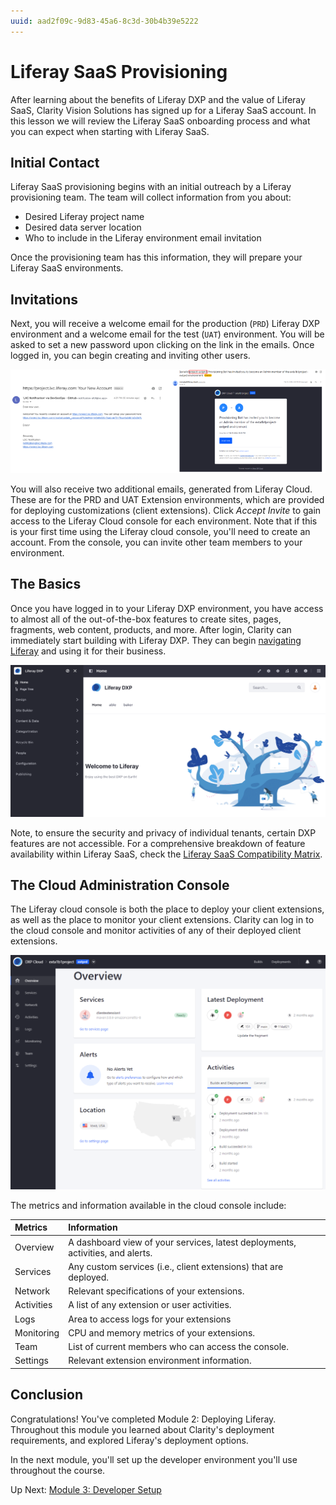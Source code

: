 ```yaml
---
uuid: aad2f09c-9d83-45a6-8c3d-30b4b39e5222
---
```

# Liferay SaaS Provisioning

After learning about the benefits of Liferay DXP and the value of Liferay SaaS, Clarity Vision Solutions has signed up for a Liferay SaaS account. In this lesson we will review the Liferay SaaS onboarding process and what you can expect when starting with Liferay SaaS.

## Initial Contact

Liferay SaaS provisioning begins with an initial outreach by a Liferay provisioning team. The team will collect information from you about:

* Desired Liferay project name
* Desired data server location
* Who to include in the Liferay environment email invitation

Once the provisioning team has this information, they will prepare your Liferay SaaS environments.

## Invitations

Next, you will receive a welcome email for the production (`PRD`) Liferay DXP environment and a welcome email for the test (`UAT`) environment. You will be asked to set a new password upon clicking on the link in the emails. Once logged in, you can begin creating and inviting other users.

![Email invitations to Liferay environments and Liferay Cloud console access.](./liferay-saas-onboarding/images/01.png)

You will also receive two additional emails, generated from Liferay Cloud. These are for the PRD and UAT Extension environments, which are provided for deploying customizations (client extensions). Click *Accept Invite* to gain access to the Liferay Cloud console for each environment. Note that if this is your first time using the Liferay cloud console, you'll need to create an account. From the console, you can invite other team members to your environment.

## The Basics

Once you have logged in to your Liferay DXP environment, you have access to almost all of the out-of-the-box features to create sites, pages, fragments, web content, products, and more. After login, Clarity can immediately start building with Liferay DXP. They can begin [navigating Liferay](https://learn.liferay.com/w/dxp/getting-started/navigating-dxp) and using it for their business.

![Login to Liferay and begin building.](./liferay-saas-onboarding/images/02.png)

Note, to ensure the security and privacy of individual tenants, certain DXP features are not accessible. For a comprehensive breakdown of feature availability within Liferay SaaS, check the [Liferay SaaS Compatibility Matrix](https://learn.liferay.com/w/liferay-cloud/reference/liferay-saas-compatibility-matrix).

## The Cloud Administration Console

The Liferay cloud console is both the place to deploy your client extensions, as well as the place to monitor your client extensions. Clarity can log in to the cloud console and monitor activities of any of their deployed client extensions.

![Login to the Liferay cloud console.](./liferay-saas-onboarding/images/03.png)

The metrics and information available in the cloud console include:

| Metrics    | Information                                                                     |
|:-----------|:--------------------------------------------------------------------------------|
| Overview   | A dashboard view of your services, latest deployments, activities, and alerts.  |
| Services   | Any custom services (i.e., client extensions) that are deployed.                |
| Network    | Relevant specifications of your extensions.                                        |
| Activities | A list of any extension or user activities.                                     |
| Logs       | Area to access logs for your extensions                                         |
| Monitoring | CPU and memory metrics of your extensions.                                      |
| Team       | List of current members who can access the console.                             |
| Settings   | Relevant extension environment information.                                     |

## Conclusion

Congratulations! You've completed Module 2: Deploying Liferay. Throughout this module you learned about Clarity's deployment requirements, and explored Liferay's deployment options.

In the next module, you'll set up the developer environment you'll use throughout the course.

Up Next: [Module 3: Developer Setup](../module-3-developer-setup.md)
